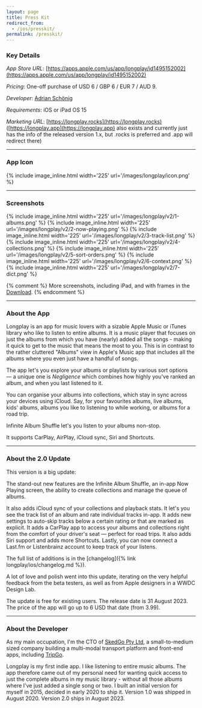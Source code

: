 ```yaml
---
layout: page
title: Press Kit
redirect_from:
  - /ios/presskit/
permalink: /presskit/
---
```


### Key Details

_App Store URL_: [https://apps.apple.com/us/app/longplay/id1495152002](https://apps.apple.com/us/app/longplay/id1495152002)

_Pricing_: One-off purchase of USD 6 / GBP 6 / EUR 7 / AUD 9.

_Developer_: [Adrian Schönig](https://adrian.schoenig.me)

_Requirements_: iOS or iPad OS 15

_Marketing URL_: [https://longplay.rocks](https://longplay.rocks) ([https://longplay.app](https://longplay.app) also exists and currently just has the info of the released version 1.x, but .rocks is preferred and .app will redirect there)

---

### App Icon

{% include image_inline.html width='225' url='/images/longplay/icon.png' %}

---

### Screenshots

{% include image_inline.html width='225' url='/images/longplay/v2/1-albums.png' %}
{% include image_inline.html width='225' url='/images/longplay/v2/2-now-playing.png' %}
{% include image_inline.html width='225' url='/images/longplay/v2/3-track-list.png' %}
{% include image_inline.html width='225' url='/images/longplay/v2/4-collections.png' %}
{% include image_inline.html width='225' url='/images/longplay/v2/5-sort-orders.png' %}
{% include image_inline.html width='225' url='/images/longplay/v2/6-context.png' %}
{% include image_inline.html width='225' url='/images/longplay/v2/7-dict.png' %}

{% comment %}
More screenshots, including iPad, and with frames in the [Download](/longplay/presskit.zip).
{% endcomment %}

---

### About the App

Longplay is an app for music lovers with a sizable Apple Music or iTunes library who like to listen to entire albums. It is a music player that focuses on just the albums from which you have (nearly) added all the songs - making it quick to get to the music that means the most to you. This is in contrast to the rather cluttered "Albums" view in Apple's Music app that includes all the albums where you even just have a handful of songs.

The app let's you explore your albums or playlists by various sort options — a unique one is _Negligence_ which combines how highly you've ranked an album, and when you last listened to it.

You can organise your albums into collections, which stay in sync across your devices using iCloud. Say, for your favourites albums, live albums, kids' albums, albums you like to listening to while working, or albums for a road trip.

Infinite Album Shuffle let's you listen to your albums non-stop.

It supports CarPlay, AirPlay, iCloud sync, Siri and Shortcuts.

---

### About the 2.0 Update

This version is a big update:

The stand-out new features are the Infinite Album Shuffle, an in-app Now Playing screen, the ability to create collections and manage the queue of albums.

It also adds iCloud sync of your collections and playback stats. It let's you see the track list of an album and rate individual tracks in-app. It adds new settings to auto-skip tracks below a certain rating or that are marked as explicit. It adds a CarPlay app to access your albums and collections right from the comfort of your driver's seat — perfect for road trips. It also adds Siri support and adds more Shortcuts. Lastly, you can now connect a Last.fm or Listenbrainz account to keep track of your listens.

The full list of additions is in the [changelog]({% link longplay/ios/changelog.md %}).

A lot of love and polish went into this update, iterating on the very helpful feedback from the beta testers, as well as from Apple designers in a WWDC Design Lab.

The update is free for existing users. The release date is 31 August 2023. The price of the app will go up to 6 USD that date (from 3.99).

---

### About the Developer

As my main occupation, I'm the CTO of [SkedGo Pty Ltd](https://skedgo.com), a small-to-medium sized company building a multi-modal transport platform and front-end apps, including [TripGo](https://skedgo.com/tripgo).

Longplay is my first indie app. I like listening to entire music albums. The app therefore came out of my personal need for wanting quick access to just the complete albums in my music library - without all those albums where I've just added a single song or two. I built an initial version for myself in 2015, decided in early 2020 to ship it. Version 1.0 was shipped in August 2020. Version 2.0 ships in August 2023.
